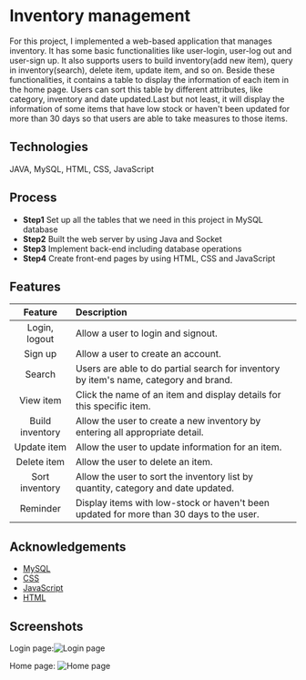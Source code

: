 
# Inventory management

For this project, I implemented a web-based application that manages inventory. It has some basic functionalities like user-login, user-log out and user-sign up. It also supports users to build inventory(add new item), query in inventory(search), delete item, update item, and so on. Beside these functionalities, it contains a table to display the information of each item in the home page. Users can sort this table by different attributes, like category, inventory and date updated.Last but not least, it will display the information of some items that have low stock or haven't been updated for more than 30 days so that users are able to take measures to those items.





## Technologies

JAVA, MySQL, HTML, CSS, JavaScript




## Process

- **Step1** Set up all the tables that we need in this project in MySQL database
- **Step2** Built the web server by using Java and Socket
- **Step3** Implement back-end including database operations
- **Step4** Create front-end pages by using HTML, CSS and JavaScript


## Features
Feature         | Description |
|:-------------:| :-----|
| Login, logout |Allow a user to login and signout.|
| Sign up | Allow a user to create an account. | 
| Search | Users are able to do partial search for inventory by item's name, category and brand. |
| View item | Click the name of an item and display details for this specific item. |
| Build inventory| Allow the user to create a new inventory by entering all appropriate detail. |
| Update item | Allow the user to update information for an item. |
| Delete item | Allow the user to delete an item. |
| Sort inventory | Allow the user to sort the inventory list by quantity, category and date updated. |
| Reminder | Display items with low-stock or haven't been updated for more than 30 days to the user.|

## Acknowledgements

- [MySQL](https://www.tutorialspoint.com/mysql/index.htm)
- [CSS](https://www.w3schools.com/css/)
- [JavaScript](https://www.w3schools.com/js/default.asp)
- [HTML](https://www.w3schools.com/html/default.asp)


## Screenshots
Login page:![Login page](https://user-images.githubusercontent.com/86545567/145692287-348d6780-523c-4f97-a1d3-3c11cd9f7c71.png)

Home page: ![Home page](https://user-images.githubusercontent.com/86545567/145692404-2d5db34f-f044-4186-9117-3b605b799a71.png)

